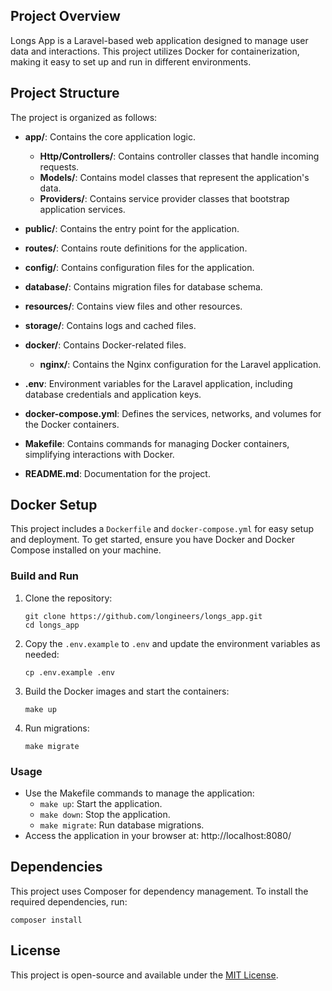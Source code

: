 ## Project Overview

Longs App is a Laravel-based web application designed to manage user data and interactions. This project utilizes Docker for containerization, making it easy to set up and run in different environments.

## Project Structure

The project is organized as follows:

- **app/**: Contains the core application logic.
  - **Http/Controllers/**: Contains controller classes that handle incoming requests.
  - **Models/**: Contains model classes that represent the application's data.
  - **Providers/**: Contains service provider classes that bootstrap application services.
  
- **public/**: Contains the entry point for the application.
  
- **routes/**: Contains route definitions for the application.
  
- **config/**: Contains configuration files for the application.
  
- **database/**: Contains migration files for database schema.
  
- **resources/**: Contains view files and other resources.
  
- **storage/**: Contains logs and cached files.

- **docker/**: Contains Docker-related files.
  - **nginx/**: Contains the Nginx configuration for the Laravel application.
- **.env**: Environment variables for the Laravel application, including database credentials and application keys.
- **docker-compose.yml**: Defines the services, networks, and volumes for the Docker containers.
- **Makefile**: Contains commands for managing Docker containers, simplifying interactions with Docker.
- **README.md**: Documentation for the project.

## Docker Setup

This project includes a `Dockerfile` and `docker-compose.yml` for easy setup and deployment. To get started, ensure you have Docker and Docker Compose installed on your machine.

### Build and Run

1. Clone the repository:
   ```
   git clone https://github.com/longineers/longs_app.git
   cd longs_app
   ```

2. Copy the `.env.example` to `.env` and update the environment variables as needed:
   ```
   cp .env.example .env
   ```

3. Build the Docker images and start the containers:
   ```
   make up
   ```

4. Run migrations:
   ```
   make migrate
   ```

### Usage

- Use the Makefile commands to manage the application:
  - `make up`: Start the application.
  - `make down`: Stop the application.
  - `make migrate`: Run database migrations.
- Access the application in your browser at: http://localhost:8080/

## Dependencies

This project uses Composer for dependency management. To install the required dependencies, run:
```
composer install
```

## License

This project is open-source and available under the [MIT License](LICENSE).
